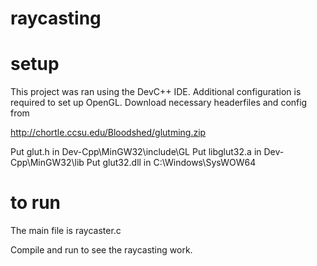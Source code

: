 # raycasting

# setup
This project was ran using the DevC++ IDE. Additional configuration is required to set up OpenGL. Download necessary headerfiles and config from

http://chortle.ccsu.edu/Bloodshed/glutming.zip

Put glut.h in        Dev-Cpp\MinGW32\include\GL
Put libglut32.a in   Dev-Cpp\MinGW32\lib
Put glut32.dll in    C:\\Windows\SysWOW64

# to run
The main file is raycaster.c

Compile and run to see the raycasting work.